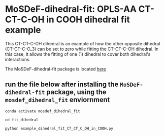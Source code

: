 # MoSDeF-dihedral-fit: OPLS-AA CT-CT-C-OH in COOH dihedral fit example
This CT-CT-C-OH dihedral is an example of how the other opposite dihedral (CT-CT-C-O_3) can be set to zero while fitting the CT-CT-C-OH dihedral.
In this case, it allows the fitting of one (1) dihedral to cover both dihedral's interactions. 

The MoSDeF-dihedral-fit package is located [here](https://github.com/GOMC-WSU/MoSDeF-dihedral-fit)


## run the file below after installing the ``MoSDeF-dihedral-fit`` package, using the ``mosdef_dihedral_fit`` enviornment

`conda activate mosdef_dihedral_fit`

`cd fit_dihedral`

`python example_dihedral_fit_CT_CT_C_OH_in_COOH.py`
